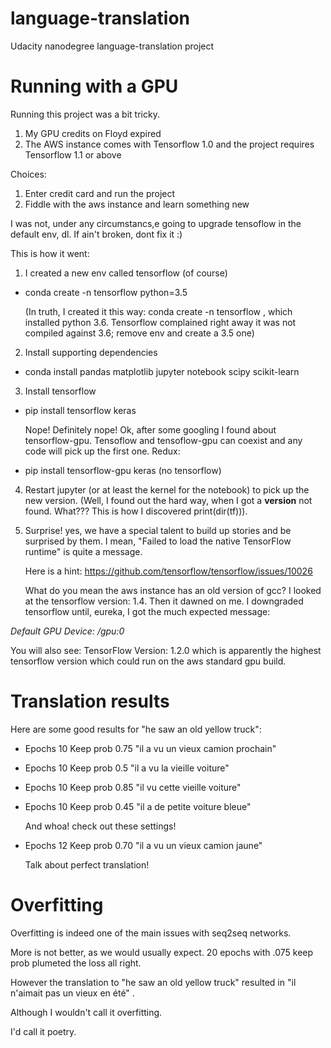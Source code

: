 # language-translation
Udacity nanodegree language-translation project

# Running with a GPU
Running this project was a bit tricky.

1. My GPU credits on Floyd expired
2. The AWS instance comes with Tensorflow 1.0 and the project requires Tensorflow 1.1 or above

Choices:
1. Enter credit card and run the project
2. Fiddle with the aws instance and learn something new

I was not, under any circumstancs,e going to upgrade tensoflow in the default env, dl. If ain't broken, dont fix it :)

This is how it went:

1. I created a new env called tensorflow (of course)

* conda create -n tensorflow python=3.5

   (In truth, I created it this way: conda create -n tensorflow , which installed python 3.6. Tensorflow complained 
   right away it was not compiled against 3.6; remove env and create a 3.5 one)

2. Install supporting dependencies
* conda install pandas matplotlib jupyter notebook scipy scikit-learn

3. Install tensorflow
* pip install tensorflow keras

   Nope! Definitely nope! Ok, after some googling I found about tensorflow-gpu. Tensoflow and tensoflow-gpu can coexist and any code will pick up the first one.
Redux:
* pip install tensorflow-gpu keras  (no tensorflow)

4. Restart jupyter (or at least the kernel for the notebook) to pick up the new version.
   (Well, I found out the hard way, when I got a __version__ not found. What??? This is how I discovered print(dir(tf))).

5. Surprise! yes, we have a special talent to build up stories and be surprised by them.
   I mean, "Failed to load the native TensorFlow runtime" is quite a message.

   Here is a hint: https://github.com/tensorflow/tensorflow/issues/10026

   What do you mean the aws instance has an old version of gcc? I looked at the tensorflow version: 1.4. Then it dawned on me.
I downgraded tensorflow until, eureka, I got the much expected message:

_Default GPU Device: /gpu:0_

   You will also see: TensorFlow Version: 1.2.0 which is apparently the highest tensorflow version which could run on the aws standard gpu build.

# Translation results

Here are some good results for "he saw an old yellow truck":

* Epochs 10  Keep prob 0.75  "il a vu un vieux camion prochain"
* Epochs 10  Keep prob 0.5   "il a vu la vieille voiture"
* Epochs 10  Keep prob 0.85  "il vu cette vieille voiture"
* Epochs 10  Keep prob 0.45  "il a de petite voiture bleue"

   And whoa! check out these settings!
* Epochs 12  Keep prob 0.70  "il a vu un vieux camion jaune"
   
   Talk about perfect translation!  

# Overfitting

Overfitting is indeed one of the main issues with seq2seq networks. 

More is not better, as we would usually expect. 20 epochs with .075 keep prob plumeted the loss all right.

However the translation to "he saw an old yellow truck" resulted in "il n'aimait pas un vieux en été" .

Although I wouldn't call it overfitting.

I'd call it poetry.


